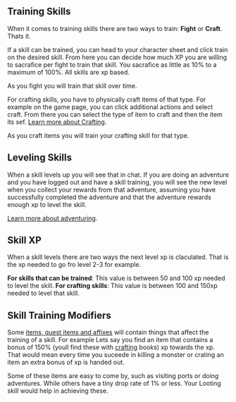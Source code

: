 ## Training Skills

When it comes to training skills there are two ways to train: **Fight** or **Craft**. Thats it.

If a skill can be trained, you can head to your character sheet and click train on the desired skill. From here you can decide how much XP you are willing to sacrafice per fight to train that skill. You sacrafice as little as 10% to a maximum of 100%. All skills are xp based.

As you fight you will train that skill over time.

For crafting skills, you have to physically craft items of that type. For example on the game page, you can click additional actions and select craft. From there you can select the type of item to craft and then the item its sef. [Learn more about Crafting]().

As you craft items you will train your crafting skill for that type.

## Leveling Skills

When a skill levels up you will see that in chat. If you are doing an adventure and you have logged out and have a skill training, you will see the new level when you collect your rewards from that adventure, assuming you have successfully completed the adventure and that the adventure rewards enough xp to level the skill.

[Learn more about adventuring]().

## Skill XP

When a skill levels there are two ways the next level xp is claculated. That is the xp needed to go fro level 2-3 for example.

**For skills that can be trained**: This value is between 50 and 100 xp needed to level the skill.
**For crafting skills**: This value is between 100 and 150xp needed to level that skill.

## Skill Training Modifiers

Some [items, quest items and affixes]() will contain things that affect the training of a skill. For example Lets say you find an item that contains a bonus of 150% (youll find these with [crafting]() books) xp towards the xp. That would mean every time you suceede in killing a monster or crating an item an extra bonus of xp is handed out.

Some of these items are easy to come by, such as visiting ports or doing adventures. While others have a tiny drop rate of 1% or less. Your Looting skill would help in achieving these.